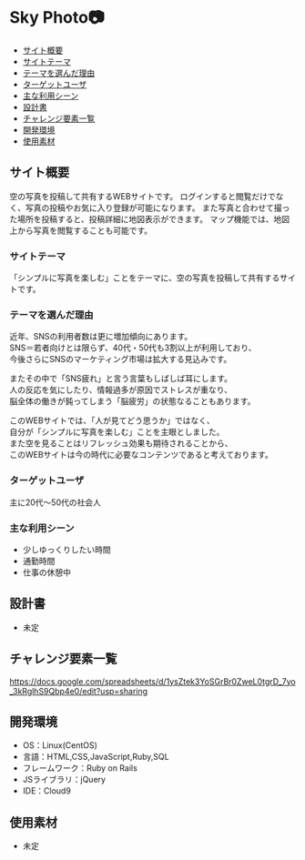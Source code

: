 # Sky Photo:camera:

- [サイト概要](#サイト概要)
- [サイトテーマ](#サイトテーマ)
- [テーマを選んだ理由](#テーマを選んだ理由)
- [ターゲットユーザ](#ターゲットユーザ)
- [主な利用シーン](#主な利用シーン)
- [設計書](#設計書)
- [チャレンジ要素一覧](#チャレンジ要素一覧)
- [開発環境](#開発環境)
- [使用素材](#使用素材)

## サイト概要
空の写真を投稿して共有するWEBサイトです。
ログインすると閲覧だけでなく、写真の投稿やお気に入り登録が可能になります。
また写真と合わせて撮った場所を投稿すると、投稿詳細に地図表示ができます。
マップ機能では、地図上から写真を閲覧することも可能です。

### サイトテーマ
「シンプルに写真を楽しむ」ことをテーマに、空の写真を投稿して共有するサイトです。

### テーマを選んだ理由
近年、SNSの利用者数は更に増加傾向にあります。<br/>
SNS＝若者向けとは限らず、40代・50代も3割以上が利用しており、<br/>
今後さらにSNSのマーケティング市場は拡大する見込みです。<br/>

またその中で「SNS疲れ」と言う言葉もしばしば耳にします。<br/>
人の反応を気にしたり、情報過多が原因でストレスが重なり、<br/>
脳全体の働きが鈍ってしまう「脳疲労」の状態なることもあります。<br/>


このWEBサイトでは、「人が見てどう思うか」ではなく、<br/>
自分が「シンプルに写真を楽しむ」ことを主眼としました。<br/>
また空を見ることはリフレッシュ効果も期待されることから、<br/>
このWEBサイトは今の時代に必要なコンテンツであると考えております。<br/>

### ターゲットユーザ
主に20代～50代の社会人

### 主な利用シーン
- 少しゆっくりしたい時間
- 通勤時間
- 仕事の休憩中

## 設計書
- 未定

## チャレンジ要素一覧
https://docs.google.com/spreadsheets/d/1ysZtek3YoSGrBr0ZweL0tgrD_7yo_3kRglhS9Qbp4e0/edit?usp=sharing

## 開発環境
- OS：Linux(CentOS)
- 言語：HTML,CSS,JavaScript,Ruby,SQL
- フレームワーク：Ruby on Rails
- JSライブラリ：jQuery
- IDE：Cloud9

## 使用素材
*  未定
